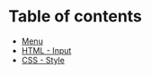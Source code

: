 # Table of contents

* [Menu](README.md)
* [HTML - Input](html-input.md)
* [CSS - Style](css-style.md)
